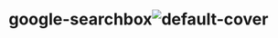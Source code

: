 # google-searchbox![default-cover](https://user-images.githubusercontent.com/119259122/213456218-34b473aa-80fa-4f3e-95cf-e1c52cfe032c.jpg)
